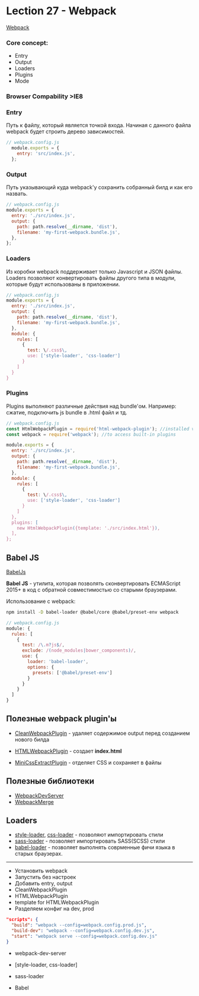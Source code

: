 # Lection 27 - Webpack

[Webpack](https://webpack.js.org)

### Core concept:

* Entry
* Output
* Loaders
* Plugins
* Mode

### Browser Compability >IE8


### Entry

  Путь к файлу, который является точкой входа. Начиная с данного файла webpack будет строить дерево зависимостей. 

  ```js
// webpack.config.js
    module.exports = {
      entry: 'src/index.js',
    };
  ```

### Output

  Путь указывающий куда webpack'у сохранить собранный билд и как его назвать.

  ```js
// webpack.config.js
  module.exports = {
    entry: './src/index.js',
    output: {
      path: path.resolve(__dirname, 'dist'),
      filename: 'my-first-webpack.bundle.js',
    },
  };
  ```

### Loaders

  Из коробки webpack поддерживает только Javascript и JSON файлы. Loaders позволяют конвертировать файлы другого типа в модули, которые будут использованы в приложении. 

  ```js
// webpack.config.js
  module.exports = {
    entry: './src/index.js',
    output: {
      path: path.resolve(__dirname, 'dist'),
      filename: 'my-first-webpack.bundle.js',
    },
    module: {
      rules: [
        {
          test: \/.css$\,
          use: ['style-loader', 'css-loader']
        }
      ]
    }
  }
  ```

### Plugins

Plugins выполняют различные действия над bundle'ом. Например: сжатие, подключить js bundle в .html файл и тд.

  ```js
// webpack.config.js
  const HtmlWebpackPlugin = require('html-webpack-plugin'); //installed via npm
  const webpack = require('webpack'); //to access built-in plugins

  module.exports = {
    entry: './src/index.js',
    output: {
      path: path.resolve(__dirname, 'dist'),
      filename: 'my-first-webpack.bundle.js',
    },
    module: {
      rules: [
        {
          test: \/.css$\,
          use: ['style-loader', 'css-loader']
        }
      ]
    },
    plugins: [
      new HtmlWebpackPlugin({template: './src/index.html'}),
    ],
  };
  ```


## Babel JS

[BabelJs](https://babeljs.io/docs/en/)

**Babel JS** - утилита, которая позволять сконвертировать ECMAScript 2015+ в код с обратной совместимостью со старыми браузерами.


Использование с webpack:

```sh
npm install -D babel-loader @babel/core @babel/preset-env webpack
```

```js
// webpack.config.js
module: {
  rules: [
    {
      test: /\.m?js$/,
      exclude: /(node_modules|bower_components)/,
      use: {
        loader: 'babel-loader',
        options: {
          presets: ['@babel/preset-env']
        }
      }
    }
  ]
}
```

## Полезные webpack plugin'ы

* [CleanWebpackPlugin](https://github.com/johnagan/clean-webpack-plugin) - удаляет содержимое output перед созданием нового билда
* [HTMLWebpackPlugin](https://webpack.js.org/plugins/html-webpack-plugin/) - создает **index.html**

* [MiniCssExtractPlugin](https://webpack.js.org/plugins/mini-css-extract-plugin/) - отделяет CSS и сохраняет в файлы

## Полезные библиотеки

* [WebpackDevServer](https://github.com/webpack/webpack-dev-server)
* [WebpackMerge](https://github.com/survivejs/webpack-merge)


## Loaders

* [style-loader](https://webpack.js.org/loaders/style-loader/), [css-loader](https://webpack.js.org/loaders/css-loader/) - позволяют импортировать стили
* [sass-loader](https://webpack.js.org/loaders/sass-loader/) - позволяет импортировать SASS(SCSS) стили
* [babel-loader](https://webpack.js.org/loaders/babel-loader/) - позволяет выполнять соврменные фичи языка в старых браузерах.

-----------

* Установить webpack
* Запустить без настроек
* Добавить entry, output
* CleanWebpackPlugin
* HTMLWebpackPlugin
* template for HTMLWebpackPlugin
* Разделяем конфиг на dev, prod

```json
"scripts": {
  "build": "webpack --config=webpack.config.prod.js",
  "build-dev": "webpack --config=webpack.config.dev.js",
  "start": "webpack serve --config=webpack.config.dev.js"
}
```
* webpack-dev-server
* [style-loader, css-loader]
* sass-loader

* Babel

